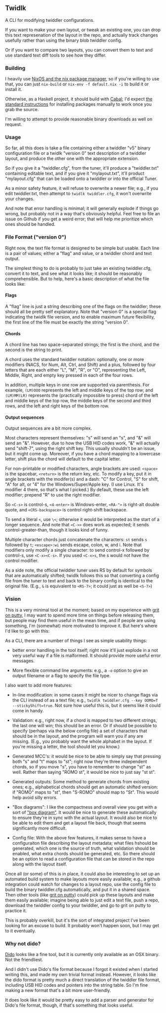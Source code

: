 Twidlk
------

A CLI for modifying twiddler configurations.

If you want to make your own layout, or tweak an existing one, you can drop this text represenation of the layout in the repo, and actually track changes usefully rather than using the binary blob twiddler config.

Or if you want to compare two layouts, you can convert them to text and use standard text diff tools to see how they differ.

### Building

I heavily use [NixOS and the nix package manager](https://nixos.org/), so if you're willing to use that, you can just `nix-build` or `nix-env -f default.nix -i` to build it or install it.

Otherwise, as a Haskell project, it should build with [Cabal](https://www.haskell.org/cabal/); I'd expect [the standard instructions](https://wiki.haskell.org/Cabal/How_to_install_a_Cabal_package) for installing packages manually to work once you grab the source.

I'm willing to attempt to provide reasonable binary downloads as well on request.

### Usage

So far, all this does is take a file containing either a twiddler "v5" binary configuration file or a twidlk "version 0" text description of a twiddler layout, and produce the other one with the appropriate extension.

So if you give it a "twiddler.cfg", from the tuner, it'll produce a "twiddler.txt" containing editable text, and if you give it "mylayout.txt", it'll product "mylayout.cfg" that can be loaded onto a twiddler or into the official Tuner.

As a minor safety feature, it will refuse to overwrite a newer file; e.g., if you edit twiddler.txt, then attempt to `twidlk twiddler.cfg`, it won't overwrite your changes.

And note that error handling is minimal; it will generally explode if things go wrong, but probably not in a way that's obviously helpful.  Feel free to file an issue on Github if you get a weird error; that will help me prioritize which ones should be handled.

### File Format ("version 0")

Right now, the text file format is designed to be simple but usable.  Each line is a pair of values; either a "flag" and value, or a twiddler chord and text output.

The simplest thing to do is probably to just take an existing twiddler.cfg, convert it to text, and see what it looks like; it should be reasonably comprehensible.  But to help, here's a basic description of what the file looks like:

#### Flags

A "flag" line is just a string describing one of the flags on the twiddler; these should all be pretty self explanatory.  Note that "version 0" is a special flag indicating the twidlk file version, and to enable maximum future flexibility, the first line of the file must be exactly the string "version 0".


#### Chords

A chord line has two space-separated strings; the first is the chord, and the second is the string to print.

A chord uses the standard twiddler notation: optionally, one or more modifiers (NACS, for Num, Alt, Ctrl, and Shift) and a plus, followed by four letters that are each either "L", "M", "R", or "O", representing the Left, Middle, Right, and empty key pressed in each of the four rows.

In addition, multiple keys in one row are supported via parenthesis.  For example, `(LM)OOO` represents the left and middle keys of the top row; and `(LM)MM(LR)` represents the (practically impossible to press) chord of the left and middle keys of the top row, the middle keys of the second and third rows, and the left and right keys of the bottom row.

#### Output sequences

Output sequences are a bit more complex.

Most characters represent themselves: "s" will send an "s", and "&" will send an "&".  However, due to how the USB HID codes work, "&" will actually send "shift-7", using the right shift key.  This usually shouldn't be an issue, but it might come up.  Moreover, if you have a chord mapping to a lowercase letter, shift plus the chord will default to the capital letter.

For non-printable or modified characters, angle brackets are used: `<space>` is the spacebar, `<return>` is the return key, etc.  To modify a key, put it in angle brackets with the modifer(s) and a dash: "C" for Control, "S" for shift, "A" for alt, or "4" for the Windows/Super/Apple key.  (I use Linux.  It's modifier 4 there, so that's what I picked.)  By default, these use the left modifier; prepend "R" to use the right modifier.

So `<C-s>` is control-s, `<4-enter>` is Windows-enter, `<RA-">` is right-alt double quote, and `<CRS-backspace>` is control right-shift  backspace.

To send a literal `<`, use `\<`; otherwise it would be interpreted as the start of a longer sequence.  And note that `<C->>` does work as expected; it sends control-greater-than, though it looks kind of funny.

Multiple character chords just concatenate the characters: `st` sends `s` followed by `t`; `<escape>:wi` sends escape, colon, w, and i.  Note that modifiers only modify a single character: to send control-x followed by control-s, use `<C-x><C-s>`.  If you used `<C-x>s`, the s would not have the control modifier.

As a side note, the official twiddler tuner uses RS by default for symbols that are automatically shifted; twidlk follows this so that converting a config file from the tuner to text and back to the binary config is identical to the original file.  (E.g., `&` is equivalent to `<RS-7>`; it could just as well be `<S-7>`)

### Vision

This is a very minimal tool at the moment; based on my experience with [grit on putty](http://gritonputty.kdf.sh/), I may want to spend more time on things before releasing them, but people may find them useful in the mean time, and if people are using something, I'm (somewhat) more motivated to improve it.  But here's where I'd like to go with this:

As a CLI, there are a number of things I see as simple usability things:

- better error handling in the tool itself; right now it'll just explode in a not very useful way if a file is malformed.  It should provide more useful error messages.

- More flexible command line arguments: e.g., a `-o` option to give an output filename or a flag to specify the file type.

I also want to add more features:

- In-line modification: in some cases it might be nicer to change flags via the CLI instead of as a text file; e.g., `twidlk twiddler.cfg --key OOMO=T --stickyShift=true`.  Not sure how useful this is, but it seems like it could come in handy.

- Validation: e.g., right now, if a chord is mapped to two different strings, the last one will win; this should be an error.  Or if should be possible to specify (perhaps via the below config file) a set of characters that should be in the layout, and the program will warn you if any are missing.  (E.g., you probably want the whole alphabet in the layout.  If you're missing a letter, the tool should let you know.)

- Generated MCC's: it would be nice to be able to simply say that pressing both "s" and "t" maps to "st"; right now they're three independent chords, so if you move "s", you have to remember to change "st" as well.  Rather than saying "ROMO st", it would be nice to just say "st st".

- Generated outputs: Some method to generate chords from existing ones; e.g., alphabetical chords should get an automatic shifted version: if "ROMO" maps to "st", then "S-ROMO" should map to "St".  This would help avoid silly errors.

- "Box diagrams": I like the compactness and overall view you get with a sort of ["box diagram"](https://github.com/AlexBravo/Twiddler/blob/master/Backspice2%20cheat%20sheet.txt).  It would be nice to generate these automatically to ensure they're in sync with the actual layout.  It would also be nice to be able to edit them and get a layout file back, though that seems significantly more difficult.

- Config file: With the above few features, it makes sense to have a configuraiton file describing the layout metadata; what files hshould be generated, which one is the source of truth, what validation should be enabled, what extra chords should be generated, etc.  So there should be an option to read a configuration file that can be stored in the repo along with the layout itself.

Once all (or some) of this is in place, it could also be interesting to set up an automated build system to make layouts more easily available; e.g., a github integration could watch for changes to a layout repo, use the config file to build the binary twiddler.cfg automatically, and put it in a shared space.  Then other tools (like [grit on putty](http://gritonputty.kdf.sh/)) could pick up these layouts and make them easily available; imagine being able to just edit a text file, push a repo, download the twiddler config to your twiddler, and go to grit on putty to practice it.

This is probably overkill, but it's the sort of integrated project I've been looking for an excuse to build.  It probably won't happen soon, but I may get to it eventually.

### Why not dido?

[Dido](https://github.com/CoohLand/Dido) looks like a fine tool, but it is currently only available as an OSX binary.  Not the friendliest.

And I didn't use Dido's file format because I forgot it existed when I started writing this, and made my own trivial format instead.  However, it looks like the dido format is pretty much a direct translation of the twiddler file format, including USB HID codes and pointers into the string table.  So I'm fine making a new format that's a bit more user-friendly.

It does look like it would be pretty easy to add a parser and generator for Dido's file format, though, if that's something that looks useful.
